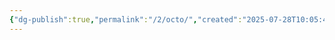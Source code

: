```yaml
---
{"dg-publish":true,"permalink":"/2/octo/","created":"2025-07-28T10:05:47.522+09:00","updated":"2025-07-29T21:37:19.554+09:00"}
---
```


